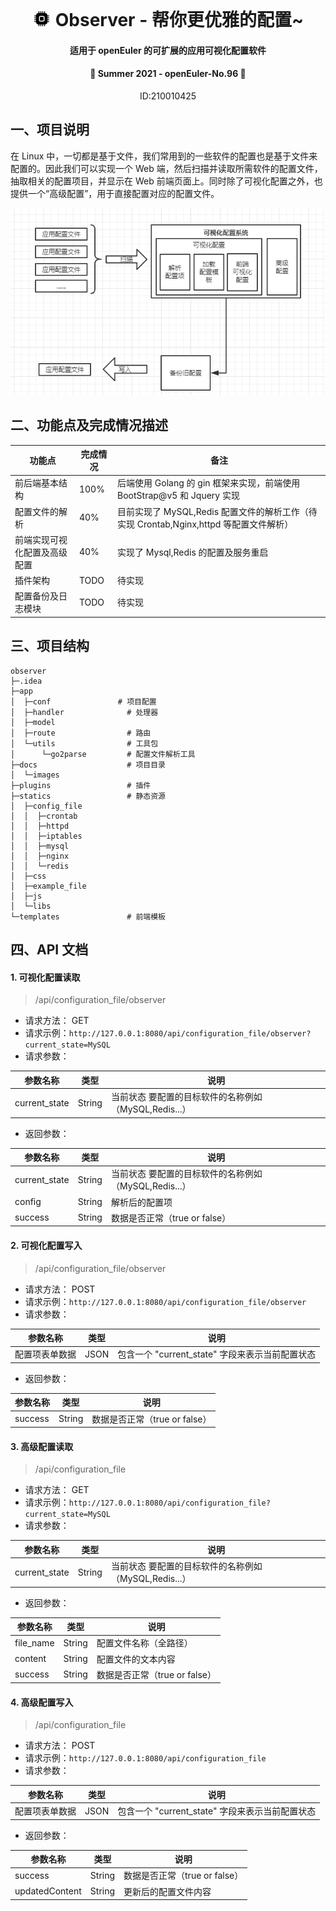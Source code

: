 <div align="center">
<br/>

  <svg xmlns="http://www.w3.org/2000/svg" style="display: none;">
      <symbol id="cpu-fill" viewBox="0 0 16 16">
                <path d="M6.5 6a.5.5 0 0 0-.5.5v3a.5.5 0 0 0 .5.5h3a.5.5 0 0 0 .5-.5v-3a.5.5 0 0 0-.5-.5h-3z"/>
                <path d="M5.5.5a.5.5 0 0 0-1 0V2A2.5 2.5 0 0 0 2 4.5H.5a.5.5 0 0 0 0 1H2v1H.5a.5.5 0 0 0 0 1H2v1H.5a.5.5 0 0 0 0 1H2v1H.5a.5.5 0 0 0 0 1H2A2.5 2.5 0 0 0 4.5 14v1.5a.5.5 0 0 0 1 0V14h1v1.5a.5.5 0 0 0 1 0V14h1v1.5a.5.5 0 0 0 1 0V14h1v1.5a.5.5 0 0 0 1 0V14a2.5 2.5 0 0 0 2.5-2.5h1.5a.5.5 0 0 0 0-1H14v-1h1.5a.5.5 0 0 0 0-1H14v-1h1.5a.5.5 0 0 0 0-1H14v-1h1.5a.5.5 0 0 0 0-1H14A2.5 2.5 0 0 0 11.5 2V.5a.5.5 0 0 0-1 0V2h-1V.5a.5.5 0 0 0-1 0V2h-1V.5a.5.5 0 0 0-1 0V2h-1V.5zm1 4.5h3A1.5 1.5 0 0 1 11 6.5v3A1.5 1.5 0 0 1 9.5 11h-3A1.5 1.5 0 0 1 5 9.5v-3A1.5 1.5 0 0 1 6.5 5z"/>
      </symbol>
  </svg>
  <h1 align="center">
    <svg class="bi me-2" width="30" height="24"><use xlink:href="#cpu-fill"/></svg>
    Observer - 帮你更优雅的配置~
  </h1>
  <h4 align="center">
     适用于 openEuler 的可扩展的应用可视化配置软件
  </h4> 
  <h4 align="center">
     🎉 Summer 2021 - openEuler-No.96 🎉
  </h4>



<div align="center">
<p>ID:210010425</p>
</div>
</div>


## 一、项目说明
在 Linux 中，一切都是基于文件，我们常用到的一些软件的配置也是基于文件来配置的。因此我们可以实现一个 Web 端，然后扫描并读取所需软件的配置文件，抽取相关的配置项目，并显示在 Web 前端页面上。同时除了可视化配置之外，也提供一个“高级配置”，用于直接配置对应的配置文件。

![项目结构图](docs/images/项目结构图.png)

## 二、功能点及完成情况描述

| 功能点         | 完成情况      | 备注                              |
| -------------- | ----------- | --------------------------------- |
| 前后端基本结构 | 100%         | 后端使用 Golang 的 gin 框架来实现，前端使用 BootStrap@v5 和 Jquery 实现 |
| 配置文件的解析              | 40% | 目前实现了 MySQL,Redis 配置文件的解析工作（待实现 Crontab,Nginx,httpd 等配置文件解析）        |
| 前端实现可视化配置及高级配置              | 40% | 实现了 Mysql,Redis 的配置及服务重启                      |
| 插件架构              | TODO | 待实现                  |
| 配置备份及日志模块              | TODO | 待实现                          |

## 三、项目结构
```shell
observer
├─.idea
├─app
│  ├─conf               # 项目配置
│  ├─handler              # 处理器
│  ├─model                
│  ├─route                # 路由
│  └─utils                # 工具包
│      └─go2parse         # 配置文件解析工具
├─docs                    # 项目目录
│  └─images
├─plugins                 # 插件
├─statics                 # 静态资源
│  ├─config_file
│  │  ├─crontab
│  │  ├─httpd
│  │  ├─iptables
│  │  ├─mysql
│  │  ├─nginx
│  │  └─redis
│  ├─css
│  ├─example_file
│  ├─js
│  └─libs 
└─templates               # 前端模板

```

## 四、API 文档
#### 1. 可视化配置读取

> /api/configuration_file/observer

- 请求方法： GET
- 请求示例：`http://127.0.0.1:8080/api/configuration_file/observer?current_state=MySQL`
- 请求参数：

| 参数名称        | 类型      | 说明                              |
| -------------- | ----------- | --------------------------------- |
| current_state | String         | 当前状态 要配置的目标软件的名称例如（MySQL,Redis...） |

- 返回参数：

| 参数名称      | 类型   | 说明                                                  |
| ------------- | ------ | ----------------------------------------------------- |
| current_state | String | 当前状态 要配置的目标软件的名称例如（MySQL,Redis...） |
| config        | String | 解析后的配置项                                        |
| success              |   String     |      数据是否正常（true or false）                                                 |

#### 2. 可视化配置写入

> /api/configuration_file/observer

- 请求方法： POST
- 请求示例：`http://127.0.0.1:8080/api/configuration_file/observer`
- 请求参数：

| 参数名称      | 类型   | 说明                                                  |
| ------------- | ------ | ----------------------------------------------------- |
|       配置项表单数据       |    JSON    |   包含一个 "current_state" 字段来表示当前配置状态                                                    |

- 返回参数：

| 参数名称      | 类型   | 说明                                                  |
| ------------- | ------ | ----------------------------------------------------- |
| success              |   String     |      数据是否正常（true or false）                                                 |

#### 3. 高级配置读取
> /api/configuration_file

- 请求方法： GET
- 请求示例：`http://127.0.0.1:8080/api/configuration_file?current_state=MySQL`
- 请求参数：

| 参数名称        | 类型      | 说明                              |
| -------------- | ----------- | --------------------------------- |
| current_state | String         | 当前状态 要配置的目标软件的名称例如（MySQL,Redis...） |

- 返回参数：

| 参数名称      | 类型   | 说明                                                  |
| ------------- | ------ | ----------------------------------------------------- |
| file_name | String | 配置文件名称（全路径） |
| content        | String | 配置文件的文本内容                                        |
| success              |   String     |      数据是否正常（true or false）

#### 4. 高级配置写入

> /api/configuration_file

- 请求方法： POST
- 请求示例：`http://127.0.0.1:8080/api/configuration_file`
- 请求参数：

| 参数名称      | 类型   | 说明                                                  |
| ------------- | ------ | ----------------------------------------------------- |
|       配置项表单数据       |    JSON    |   包含一个 "current_state" 字段来表示当前配置状态                                                    |

- 返回参数：

| 参数名称 | 类型   | 说明                          |
| -------- | ------ | ----------------------------- |
| success  | String | 数据是否正常（true or false） |
| updatedContent         |    String    |    更新后的配置文件内容                           |
